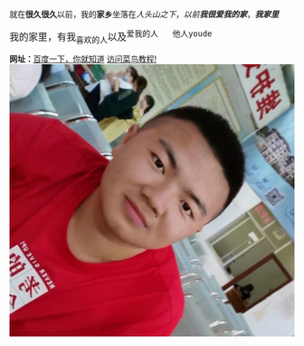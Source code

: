 <!DOCTYPE html>
<html>
<head>
<meta charset="utf-8">
<title>学习天地</title>
</head>
<body>
  <p>
    就在<b>很久很久</b>以前，我的<strong>家乡</strong>坐落在<em>人头山之下</em>，<i>以前</i><b><i>我很爱我的家</i></b>，<i><b>我家里</b></i>
    <pre><big>我的家里，有我<sub>喜欢的人</sub>以及<sup>爱我的人   他人youde </sup></big></pre>
  </p>
  <addess><b>网址：</b><a href="https://www.baidu.com/" target="-_blank">百度一下，你就知道</a></addess>
  <a href="https://www.runoob.com/" target="_blank">访问菜鸟教程!</a>
  <a href="https://www.runoob.com/try/try.php?filename=tryhtml_imglink"><img src="0.jpg"></a>
</body>
</html>
